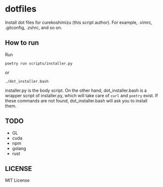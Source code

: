 # dotfiles

Install dot files for curekoshimizu (this script author).
For example, .vimrc, .gitconfig, .zshrc, and so on.


## How to run

Run

```
poetry run scripts/installer.py
```

or

```
./dot_installer.bash
```

installer.py is the body script.
On the other hand, dot_installer.bash is a wrapper script of installer.py, which will take care of `curl` and `poetry` exist.
If these commands are not found, dot_installer.bash will ask you to install them.

## TODO

* GL
* cuda
* npm
* golang
* rust

## LICENSE

MIT License
